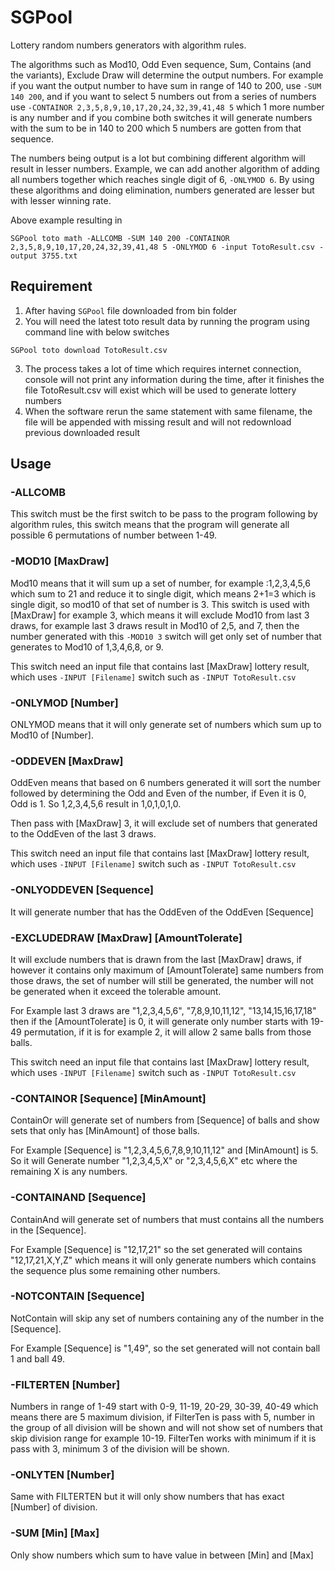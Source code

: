 # SGPool
Lottery random numbers generators with algorithm rules.

The algorithms such as Mod10, Odd Even sequence, Sum, Contains (and the variants), Exclude Draw will determine the output numbers. For example if you want the output number to have sum in range of 140 to 200, use `-SUM 140 200`, and  if you want to select 5 numbers out from a series of numbers use `-CONTAINOR 2,3,5,8,9,10,17,20,24,32,39,41,48 5` which 1 more number is any number and if you combine both switches it will generate numbers with the sum to be in 140 to 200 which 5 numbers are gotten from that sequence. 

The numbers being output is a lot but combining different algorithm will result in lesser numbers. Example, we can add another algorithm of adding all numbers together which reaches single digit of 6, `-ONLYMOD 6`. By using these algorithms and doing elimination, numbers generated are lesser but with lesser winning rate.

Above example resulting in
```
SGPool toto math -ALLCOMB -SUM 140 200 -CONTAINOR 2,3,5,8,9,10,17,20,24,32,39,41,48 5 -ONLYMOD 6 -input TotoResult.csv -output 3755.txt
```

## Requirement
1. After having `SGPool` file downloaded from bin folder
2. You will need the latest toto result data by running the program using command line with below switches
```
SGPool toto download TotoResult.csv
```
3. The process takes a lot of time which requires internet connection, console will not print any information during the time, after it finishes the file TotoResult.csv will exist which will be used to generate lottery numbers
4. When the software rerun the same statement with same filename, the file will be appended with missing result and will not redownload previous downloaded result

## Usage
### -ALLCOMB
This switch must be the first switch to be pass to the program following by algorithm rules, this switch means that the program will generate all possible 6 permutations of number between 1-49.

### -MOD10 [MaxDraw]
Mod10 means that it will sum up a set of number, for example :1,2,3,4,5,6 which sum to 21 and reduce it to single digit, which means 2+1=3 which is single digit, so mod10 of that set of number is 3. This switch is used with [MaxDraw] for example 3, which means it will exclude Mod10 from last 3 draws, for example last 3 draws result in Mod10 of 2,5, and 7, then the number generated with this `-MOD10 3` switch will get only set of number that generates to Mod10 of 1,3,4,6,8, or 9.

This switch need an input file that contains last [MaxDraw] lottery result, which uses ```-INPUT [Filename]``` switch such as ```-INPUT TotoResult.csv```
  
### -ONLYMOD [Number]
ONLYMOD means that it will only generate set of numbers which sum up to Mod10 of [Number].
  
### -ODDEVEN [MaxDraw]
OddEven means that based on 6 numbers generated it will sort the number followed by determining the Odd and Even of the number, if Even it is 0, Odd is 1. So 1,2,3,4,5,6 result in 1,0,1,0,1,0.
  
Then pass with [MaxDraw] 3, it will exclude set of numbers that generated to the OddEven of the last 3 draws.

This switch need an input file that contains last [MaxDraw] lottery result, which uses ```-INPUT [Filename]``` switch such as ```-INPUT TotoResult.csv```

### -ONLYODDEVEN [Sequence]
It will generate number that has the OddEven of the OddEven [Sequence]

### -EXCLUDEDRAW [MaxDraw] [AmountTolerate]
It will exclude numbers that is drawn from the last [MaxDraw] draws, if however it contains only maximum of [AmountTolerate] same numbers from those draws, the set of number will still be generated, the number will not be generated when it exceed the tolerable amount.
  
For Example last 3 draws are "1,2,3,4,5,6", "7,8,9,10,11,12", "13,14,15,16,17,18" then if the [AmountTolerate] is 0, it will generate only number starts with 19-49 permutation, if it is for example 2, it will allow 2 same balls from those balls.

This switch need an input file that contains last [MaxDraw] lottery result, which uses ```-INPUT [Filename]``` switch such as ```-INPUT TotoResult.csv```

### -CONTAINOR [Sequence] [MinAmount]
ContainOr will generate set of numbers from [Sequence] of balls and show sets that only has [MinAmount] of those balls.
  
For Example [Sequence] is "1,2,3,4,5,6,7,8,9,10,11,12" and [MinAmount] is 5. So it will Generate number "1,2,3,4,5,X" or "2,3,4,5,6,X" etc where the remaining X is any numbers.
  
### -CONTAINAND [Sequence]
ContainAnd will generate set of numbers that must contains all the numbers in the [Sequence].

For Example [Sequence] is "12,17,21" so the set generated will contains "12,17,21,X,Y,Z" which means it will only generate numbers which contains the sequence plus some remaining other numbers.

### -NOTCONTAIN [Sequence]
NotContain will skip any set of numbers containing any of the number in the [Sequence].

For Example [Sequence] is "1,49", so the set generated will not contain ball 1 and ball 49.

### -FILTERTEN [Number]
Numbers in range of 1-49 start with 0-9, 11-19, 20-29, 30-39, 40-49 which means there are 5 maximum division, if FilterTen is pass with 5, number in the group of all division will be shown and will not show set of numbers that skip division range for example 10-19. FilterTen works with minimum if it is pass with 3, minimum 3 of the division will be shown. 

### -ONLYTEN [Number]
Same with FILTERTEN but it will only show numbers that has exact [Number] of division.

### -SUM [Min] [Max]
Only show numbers which sum to have value in between [Min] and [Max]
